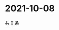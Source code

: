 # 2021-10-08

共 0 条

<!-- BEGIN WEIBO -->
<!-- 最后更新时间 Fri Oct 08 2021 02:12:48 GMT+0800 (China Standard Time) -->

<!-- END WEIBO -->
